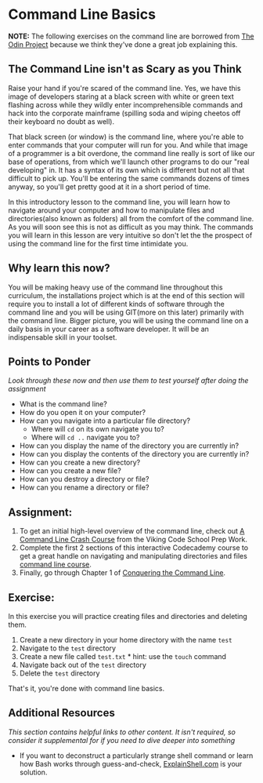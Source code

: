 # Command Line Basics
**NOTE:** The following exercises on the command line are borrowed from [The Odin Project](https://github.com/TheOdinProject) because we think they've done a great job explaining this.

## The Command Line isn't as Scary as you Think

Raise your hand if you're scared of the command line.  Yes, we have this image of developers staring at a black screen with white or green text flashing across while they wildly enter incomprehensible commands and hack into the corporate mainframe (spilling soda and wiping cheetos off their keyboard no doubt as well).

That black screen (or window) is the command line, where you're able to enter commands that your computer will run for you.  And while that image of a programmer is a bit overdone, the command line really is sort of like our base of operations, from which we'll launch other programs to do our "real developing" in.  It has a syntax of its own which is different but not all that difficult to pick up.  You'll be entering the same commands dozens of times anyway, so you'll get pretty good at it in a short period of time.

In this introductory lesson to the command line, you will learn how to navigate around your computer and how to manipulate files and directories(also known as folders) all from the comfort of the command line. As you will soon see this is not as difficult as you may think. The commands you will learn in this lesson are very intuitive so don't let the the prospect of using the command line for the first time intimidate you.

## Why learn this now?

You will be making heavy use of the command line throughout this curriculum, the installations project which is at the end of this section will require you to install a lot of different kinds of software through the command line and you will be using GIT(more on this later) primarily with the command line. Bigger picture, you will be using the command line on a daily basis in your career as a software developer. It will be an indispensable skill in your toolset.

## Points to Ponder

*Look through these now and then use them to test yourself after doing the assignment*

* What is the command line?
* How do you open it on your computer?
* How can you navigate into a particular file directory?
  - Where will `cd` on its own navigate you to?
  - Where will `cd ..` navigate you to?
* How can you display the name of the directory you are currently in?
* How can you display the contents of the directory you are currently in?
* How can you create a new directory?
* How can you create a new file?
* How can you destroy a directory or file?
* How can you rename a directory or file?

## Assignment:

1. To get an initial high-level overview of the command line, check out [A Command Line Crash Course](http://www.vikingcodeschool.com/web-development-basics/a-command-line-crash-course) from the Viking Code School Prep Work.
2. Complete the first 2 sections of this interactive Codecademy course to get a great handle on navigating and manipulating directories and files [command line course](https://www.codecademy.com/en/courses/learn-the-command-line).
3. Finally, go through Chapter 1 of [Conquering the Command Line](http://conqueringthecommandline.com/book/basics).

## Exercise:
In this exercise you will practice creating files and directories and deleting them.

1. Create a new directory in your home directory with the name `test`
2. Navigate to the `test` directory
3. Create a new file called `test.txt` * hint: use the `touch` command
4. Navigate back out of the `test` directory
5. Delete the `test` directory

That's it, you're done with command line basics.


## Additional Resources

*This section contains helpful links to other content. It isn't required, so consider it supplemental for if you need to dive deeper into something*

* If you want to deconstruct a particularly strange shell command or learn how Bash works through guess-and-check, [ExplainShell.com](http://explainshell.com/) is your solution.
